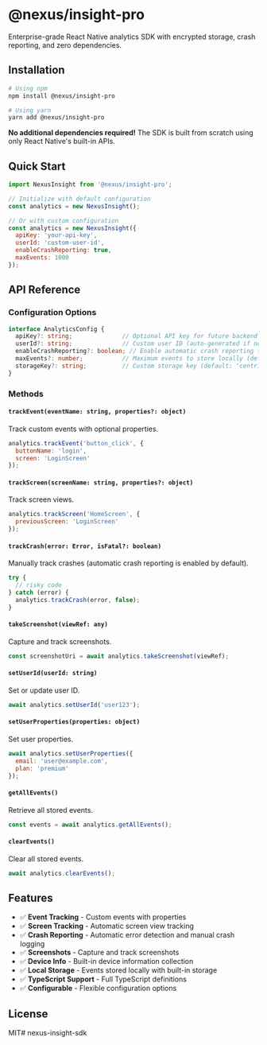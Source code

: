 # @nexus/insight-pro

Enterprise-grade React Native analytics SDK with encrypted storage, crash reporting, and zero dependencies.

## Installation

```bash
# Using npm
npm install @nexus/insight-pro

# Using yarn
yarn add @nexus/insight-pro
```

**No additional dependencies required!** The SDK is built from scratch using only React Native's built-in APIs.

## Quick Start

```javascript
import NexusInsight from '@nexus/insight-pro';

// Initialize with default configuration
const analytics = new NexusInsight();

// Or with custom configuration
const analytics = new NexusInsight({
  apiKey: 'your-api-key',
  userId: 'custom-user-id',
  enableCrashReporting: true,
  maxEvents: 1000
});
```

## API Reference

### Configuration Options

```typescript
interface AnalyticsConfig {
  apiKey?: string;              // Optional API key for future backend integration
  userId?: string;              // Custom user ID (auto-generated if not provided)
  enableCrashReporting?: boolean; // Enable automatic crash reporting (default: true)
  maxEvents?: number;           // Maximum events to store locally (default: 1000)
  storageKey?: string;          // Custom storage key (default: 'centri_events')
}
```

### Methods

#### `trackEvent(eventName: string, properties?: object)`
Track custom events with optional properties.

```javascript
analytics.trackEvent('button_click', { 
  buttonName: 'login',
  screen: 'LoginScreen' 
});
```

#### `trackScreen(screenName: string, properties?: object)`
Track screen views.

```javascript
analytics.trackScreen('HomeScreen', { 
  previousScreen: 'LoginScreen' 
});
```

#### `trackCrash(error: Error, isFatal?: boolean)`
Manually track crashes (automatic crash reporting is enabled by default).

```javascript
try {
  // risky code
} catch (error) {
  analytics.trackCrash(error, false);
}
```

#### `takeScreenshot(viewRef: any)`
Capture and track screenshots.

```javascript
const screenshotUri = await analytics.takeScreenshot(viewRef);
```

#### `setUserId(userId: string)`
Set or update user ID.

```javascript
await analytics.setUserId('user123');
```

#### `setUserProperties(properties: object)`
Set user properties.

```javascript
await analytics.setUserProperties({
  email: 'user@example.com',
  plan: 'premium'
});
```

#### `getAllEvents()`
Retrieve all stored events.

```javascript
const events = await analytics.getAllEvents();
```

#### `clearEvents()`
Clear all stored events.

```javascript
await analytics.clearEvents();
```

## Features

- ✅ **Event Tracking** - Custom events with properties
- ✅ **Screen Tracking** - Automatic screen view tracking
- ✅ **Crash Reporting** - Automatic error detection and manual crash logging
- ✅ **Screenshots** - Capture and track screenshots
- ✅ **Device Info** - Built-in device information collection
- ✅ **Local Storage** - Events stored locally with built-in storage
- ✅ **TypeScript Support** - Full TypeScript definitions
- ✅ **Configurable** - Flexible configuration options

## License

MIT# nexus-insight-sdk
